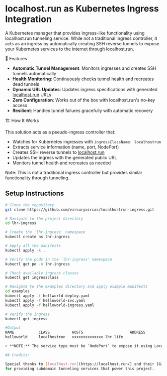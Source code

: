 # localhost.run as Kubernetes Ingress Integration

A Kubernetes manager that provides ingress-like functionality using localhost.run tunneling service. While not a traditional ingress controller, it acts as an ingress by automatically creating SSH reverse tunnels to expose your Kubernetes services to the internet through localhost.run.

🚀 Features

- **Automatic Tunnel Management**: Monitors ingresses and creates SSH tunnels automatically
- **Health Monitoring**: Continuously checks tunnel health and recreates dead tunnels
- **Dynamic URL Updates**: Updates ingress specifications with generated [localhost.run](https://localhost.run) URLs
- **Zero Configuration**: Works out of the box with localhost.run's no-key access
- **Resilient**: Handles tunnel failures gracefully with automatic recovery

🏗️ How It Works

This solution acts as a pseudo-ingress controller that:

- Watches for Kubernetes ingresses with `ingressClassName: localhostrun`
- Extracts service information (name, port, NodePort)
- Creates SSH reverse tunnels to [localhost.run](https://localhost.run)
- Updates the ingress with the generated public URL
- Monitors tunnel health and recreates as needed

Note: This is not a traditional ingress controller but provides similar functionality through tunneling.

## Setup Instructions

```bash
# Clone the repository
git clone https://github.com/virsuryaircas/localhostrun-ingress.git

# Navigate to the project directory
cd lhr-ingress

# Create the 'lhr-ingress' namespace
kubectl create ns lhr-ingress

# Apply all the manifests
kubectl apply -k .

# Verify the pods in the 'lhr-ingress' namespace
kubectl get po -n lhr-ingress

# Check available ingress classes
kubectl get ingressclass

# Navigate to the examples directory and apply example manifests
cd examples
kubectl apply -f hellworld-deploy.yaml
kubectl apply -f helloworld-svc.yaml
kubectl apply -f helloworld-ingress.yaml

# Verify the ingress
kubectl get ingress

#Output
NAME           CLASS          HOSTS                     ADDRESS           PORTS   AGE
helloworld     localhostrun   xxxxxxxxxxxxxx.lhr.life                     80      10s

> **NOTE:** The service type must be `NodePort` to expose it using LocalhostRun Ingress.

## Credits:

Special thanks to [localhost.run](https://localhost.run/) and their [GitHub repository](https://github.com/localhost-run)  
for providing subdomain tunneling services that power this project.

